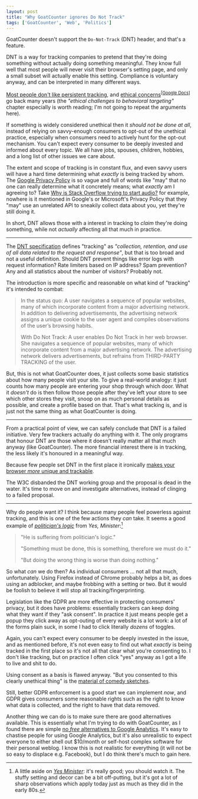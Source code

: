 ```yaml
---
layout: post
title: "Why GoatCounter ignores Do Not Track"
tags: ['GoatCounter', 'Web', 'Politics']
---
```


GoatCounter doesn't support the `Do-Not-Track` (DNT) header, and that's a
feature. 

DNT is a way for tracking companies to pretend that they're doing something
without actually doing something meaningful. They know full well that most
people will never visit their browser's setting page, and only a small subset
will actually enable this setting. Compliance is voluntary anyway, and can be
interpreted in many different ways.

[Most people don't like persistent tracking][poll], and [ethical
concerns][ethics]<sup>\[[Google Docs][ethics-docs]]</sup> go back many years
(the *"ethical challenges to behavioral targeting"* chapter especially is worth
reading; I'm not going to repeat the arguments here).

If something is widely considered unethical then it *should not be done at all*,
instead of relying on savvy-enough consumers to opt-out of the unethical
practice, especially when consumers need to actively hunt for the opt-out
mechanism. You can't expect every consumer to be deeply invested and informed
about every topic. We all have jobs, spouses, children, hobbies, and a long list
of other issues we care about.

The extent and scope of tracking is in constant flux, and even savvy users will
have a hard time determining what *exactly* is being tracked by whom. The
[Google Privacy Policy][google-privacy] is so vague and full of words like "may"
that no one can really determine what it concretely means; what *exactly* am I
agreeing to? Take [Why is Stack Overflow trying to start audio?][audio] for
example, nowhere is it mentioned in Google's or Microsoft's Privacy Policy that
they "may" use an unrelated API to sneakily collect data about you, yet they're
still doing it.

In short, DNT allows those with a interest in tracking to *claim* they're doing
something, while not *actually* affecting all that much in practice.

[poll]: https://www.amnesty.org/en/latest/news/2019/12/big-tech-privacy-poll-shows-people-worried/
[ethics]: https://www.researchgate.net/publication/271753939_Legal_and_Ethical_Challenges_of_Online_Behavioral_Targeting_in_Advertising
[ethics-docs]: https://docs.google.com/document/d/15fJVogQxIPsxkolPjVWsA89kcdxohdGKa1WdoI1TKAE/edit?usp=sharing
[google-privacy]: https://policies.google.com/privacy?hl=en-US
[audio]: https://meta.stackexchange.com/q/331960/166789

---

The [DNT specification][spec] defines "tracking" as *"collection, retention, and
use of all data related to the request and response"*, but that is too broad and
not a useful definition. Should DNT prevent things like error logs with request
information? Rate limiters based on IP address? Spam prevention? Any and all
statistics about the number of visitors? Probably not.

The introduction is more specific and reasonable on what kind of "tracking" it's
intended to combat:

> In the status quo: A user navigates a sequence of popular websites, many of
> which incorporate content from a major advertising network. In addition to
> delivering advertisements, the advertising network assigns a unique cookie to
> the user agent and compiles observations of the user’s browsing habits.
>
> With Do Not Track: A user enables Do Not Track in her web browser. She
> navigates a sequence of popular websites, many of which incorporate content
> from a major advertising network. The advertising network delivers
> advertisements, but refrains from THIRD-PARTY TRACKING of the user.

But, this is not what GoatCounter does, it just collects some basic statistics
about how many people visit your site. To give a real-world analogy: it just
counts how many people are entering your shop through which door. What it
*doesn't* do is then follow those people after they've left your store to see
which other stores they visit, snoop on as much personal details as possible,
and create a profile based on that. That's what tracking is, and is just not the
same thing as what GoatCounter is doing.

[dnt-track]: https://www.digitaltrends.com/computing/do-not-tracking-tools-do-nothing/
[spec]: https://www.ietf.org/archive/id/draft-mayer-do-not-track-00.txt

---

From a practical point of view, we can safely conclude that DNT is a failed
initiative. Very few trackers actually do anything with it. The only programs
that honour DNT are those where it doesn't really matter all that much anyway
(like GoatCounter). The more financial interest there is in tracking, the less
likely it's honoured in a meaningful way.

Because few people set DNT in the first place it ironically [makes your browser
*more* unique and trackable][dnt-track].

The W3C disbanded the DNT working group and the proposal is dead in the water.
It's time to move on and investigate alternatives, instead of clinging to a
failed proposal.

---

Why do people want it? I think because many people feel powerless against
tracking, and this is one of the few actions they *can* take. It seems a good
example of [*politician's logic*][logic] from *Yes, Minister*:[^ym]

> "He is suffering from politician's logic."
>
> "Something must be done, this is something, therefore we must do it."
>
> "But doing the wrong thing is worse than doing nothing."

So what *can* we do then? As individual consumers ... not all that much,
unfortunately. Using Firefox instead of Chrome probably helps a bit, as does
using an adblocker, and maybe frobbing with a setting or two. But it would be
foolish to believe it will stop all tracking/fingerprinting.

Legislation like the GDPR are more effective in protecting consumers' privacy,
but it does have problems: essentially trackers can keep doing what they want if
they "ask consent". In practice it just means people get a popup they click away
as opt-outing of every website is a lot work: a lot of the forms plain suck, in
some I had to click literally *dozens* of toggles.

Again, you can't expect every consumer to be deeply invested in the issue, and
as mentioned before, it's not even easy to find out what *exactly* is being
tracked in the first place so it's not all that clear what you're consenting to.
I don't like tracking, but on practice I often click "yes" anyway as I got a
life to live and shit to do.

Using consent as a basis is flawed anyway. "But you consented to this clearly
unethical thing" is the [material of comedy sketches][liver].

Still, better GDPR enforcement is a good start we can implement *now*, and GDPR
gives consumers some reasonable rights such as the right to know what data is
collected, and the right to have that data removed.

Another thing we can do is to make sure there are good alternatives available.
This is essentially what I'm trying to do with GoatCounter, as I found there are
simple [no *free* alternatives to Google Analytics][rationale]. It's easy to
chastise people for using Google Analytics, but it's also unrealistic to expect
everyone to either shell out $10/month or self-host complex software for their
personal weblog. I know this is not realistic for everything (it will not be so
easy to displace e.g. Facebook), but I do think there's much to gain here.


[rationale]: https://github.com/zgoat/goatcounter/blob/master/docs/rationale.markdown
[logic]: https://www.youtube.com/watch?v=vidzkYnaf6Y
[liver]: https://www.youtube.com/watch?v=Sp-pU8TFsg0

[^ym]: A little aside on [*Yes Minister*](https://en.wikipedia.org/wiki/Yes_Minister):
       it's really good; you should watch it. The stuffy setting and decor can
       be a bit off-putting, but it's got a lot of sharp observations which
       apply today just as much as they did in the early 80s.
